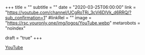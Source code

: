 +++
title = ""
subtitle = ""
date = "2020-03-25T06:00:00"
link = "https://youtube.com/channel/UCgRoTRj_3cVi6DlVk_d6RRQ/?sub_confirmation=1"
#linkRel = ""
image = "https://rsc.youronly.one/img/logos/YouTube.webp"
metarobots = "noindex"

draft = "true"
+++

<a href="https://youtube.com/channel/UCgRoTRj_3cVi6DlVk_d6RRQ/?sub_confirmation=1" rel="me noopener external nofollow" referrerpolicy="strict-origin-when-cross-origin">YouTube</a>
